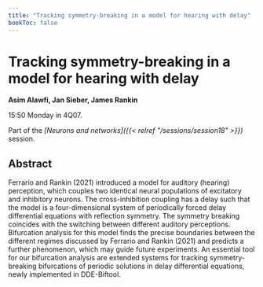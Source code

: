 ```yaml
---
title: "Tracking symmetry-breaking in a model for hearing with delay"
bookToc: false
---
```


# Tracking symmetry-breaking in a model for hearing with delay

**Asim Alawfi, Jan Sieber, James Rankin**

15:50 Monday in 4Q07.

Part of the *[Neurons and networks]({{< relref "/sessions/session18" >}})* session.

## Abstract

Ferrario and Rankin (2021) introduced a model for auditory (hearing) perception, which couples two identical neural populations of excitatory and inhibitory neurons.  The cross-inhibition coupling has a delay such that the model is a four-dimensional system of periodically forced delay differential equations with reflection symmetry.  The symmetry breaking coincides with the switching between different auditory perceptions.  Bifurcation analysis for this model finds the precise boundaries between the different regimes discussed by Ferrario and Rankin (2021) and predicts a further phenomenon, which may guide future experiments.  An essential tool for our bifurcation analysis are extended systems for tracking symmetry-breaking bifurcations of periodic solutions in delay differential equations, newly implemented in DDE-Biftool.



